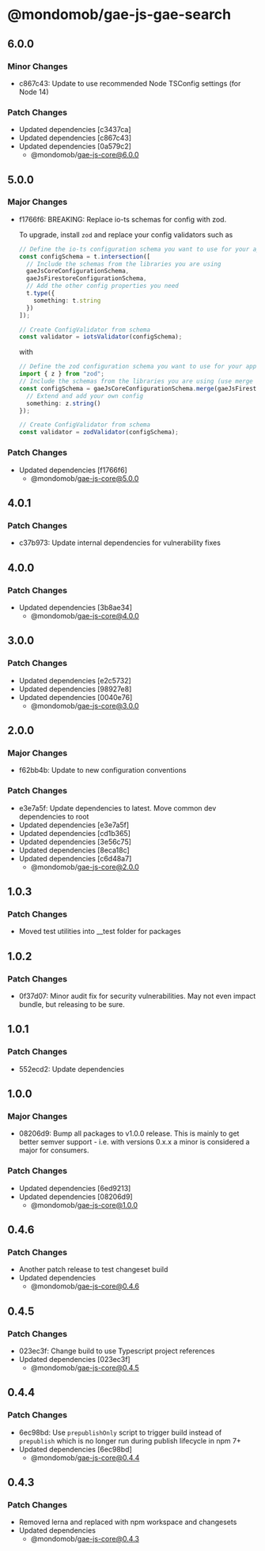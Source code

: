 # @mondomob/gae-js-gae-search

## 6.0.0

### Minor Changes

- c867c43: Update to use recommended Node TSConfig settings (for Node 14)

### Patch Changes

- Updated dependencies [c3437ca]
- Updated dependencies [c867c43]
- Updated dependencies [0a579c2]
  - @mondomob/gae-js-core@6.0.0

## 5.0.0

### Major Changes

- f1766f6: BREAKING: Replace io-ts schemas for config with zod.

  To upgrade, install `zod` and replace your config validators such as

  ```typescript
  // Define the io-ts configuration schema you want to use for your app
  const configSchema = t.intersection([
    // Include the schemas from the libraries you are using
    gaeJsCoreConfigurationSchema,
    gaeJsFirestoreConfigurationSchema,
    // Add the other config properties you need
    t.type({
      something: t.string
    })
  ]);

  // Create ConfigValidator from schema
  const validator = iotsValidator(configSchema);
  ```

  with

  ```typescript
  // Define the zod configuration schema you want to use for your app
  import { z } from "zod";
  // Include the schemas from the libraries you are using (use merge if there are multiple)
  const configSchema = gaeJsCoreConfigurationSchema.merge(gaeJsFirestoreConfigurationSchema).extend({
    // Extend and add your own config
    something: z.string()
  });

  // Create ConfigValidator from schema
  const validator = zodValidator(configSchema);
  ```

### Patch Changes

- Updated dependencies [f1766f6]
  - @mondomob/gae-js-core@5.0.0

## 4.0.1

### Patch Changes

- c37b973: Update internal dependencies for vulnerability fixes

## 4.0.0

### Patch Changes

- Updated dependencies [3b8ae34]
  - @mondomob/gae-js-core@4.0.0

## 3.0.0

### Patch Changes

- Updated dependencies [e2c5732]
- Updated dependencies [98927e8]
- Updated dependencies [0040e76]
  - @mondomob/gae-js-core@3.0.0

## 2.0.0

### Major Changes

- f62bb4b: Update to new configuration conventions

### Patch Changes

- e3e7a5f: Update dependencies to latest. Move common dev dependencies to root
- Updated dependencies [e3e7a5f]
- Updated dependencies [cd1b365]
- Updated dependencies [3e56c75]
- Updated dependencies [8eca18c]
- Updated dependencies [c6d48a7]
  - @mondomob/gae-js-core@2.0.0

## 1.0.3

### Patch Changes

- Moved test utilities into \_\_test folder for packages

## 1.0.2

### Patch Changes

- 0f37d07: Minor audit fix for security vulnerabilities. May not even impact bundle, but releasing to be sure.

## 1.0.1

### Patch Changes

- 552ecd2: Update dependencies

## 1.0.0

### Major Changes

- 08206d9: Bump all packages to v1.0.0 release. This is mainly to get better semver support - i.e. with versions 0.x.x a minor is considered a major for consumers.

### Patch Changes

- Updated dependencies [6ed9213]
- Updated dependencies [08206d9]
  - @mondomob/gae-js-core@1.0.0

## 0.4.6

### Patch Changes

- Another patch release to test changeset build
- Updated dependencies
  - @mondomob/gae-js-core@0.4.6

## 0.4.5

### Patch Changes

- 023ec3f: Change build to use Typescript project references
- Updated dependencies [023ec3f]
  - @mondomob/gae-js-core@0.4.5

## 0.4.4

### Patch Changes

- 6ec98bd: Use `prepublishOnly` script to trigger build instead of `prepublish` which is no longer run during publish lifecycle in npm 7+
- Updated dependencies [6ec98bd]
  - @mondomob/gae-js-core@0.4.4

## 0.4.3

### Patch Changes

- Removed lerna and replaced with npm workspace and changesets
- Updated dependencies
  - @mondomob/gae-js-core@0.4.3
